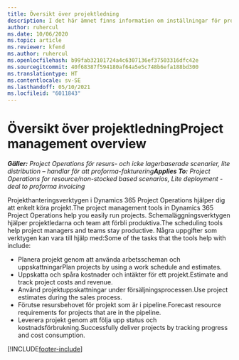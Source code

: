 ```yaml
---
title: Översikt över projektledning
description: I det här ämnet finns information om inställningar för projekthantering i Dynamics 365 Project Operations.
author: ruhercul
ms.date: 10/06/2020
ms.topic: article
ms.reviewer: kfend
ms.author: ruhercul
ms.openlocfilehash: b99fab32101724a4c6307136ef37503316dfc42e
ms.sourcegitcommit: 40f68387f594180af64a5e5c748b6efa188bd300
ms.translationtype: HT
ms.contentlocale: sv-SE
ms.lasthandoff: 05/10/2021
ms.locfileid: "6011843"
---
```

# <a name="project-management-overview"></a><span data-ttu-id="c857e-103">Översikt över projektledning</span><span class="sxs-lookup"><span data-stu-id="c857e-103">Project management overview</span></span>

<span data-ttu-id="c857e-104">_**Gäller:** Project Operations för resurs- och icke lagerbaserade scenarier, lite distribution – handlar för att proforma-fakturering_</span><span class="sxs-lookup"><span data-stu-id="c857e-104">_**Applies To:** Project Operations for resource/non-stocked based scenarios, Lite deployment - deal to proforma invoicing_</span></span>

<span data-ttu-id="c857e-105">Projekthanteringsverktygen i Dynamics 365 Project Operations hjälper dig att enkelt köra projekt.</span><span class="sxs-lookup"><span data-stu-id="c857e-105">The project management tools in Dynamics 365 Project Operations help you easily run projects.</span></span> <span data-ttu-id="c857e-106">Schemaläggningsverktygen hjälper projektledarna och team att förbli produktiva.</span><span class="sxs-lookup"><span data-stu-id="c857e-106">The scheduling tools help project managers and teams stay productive.</span></span> <span data-ttu-id="c857e-107">Några uppgifter som verktygen kan vara till hjälp med:</span><span class="sxs-lookup"><span data-stu-id="c857e-107">Some of the tasks that the tools help with include:</span></span>

- <span data-ttu-id="c857e-108">Planera projekt genom att använda arbetsscheman och uppskattningar</span><span class="sxs-lookup"><span data-stu-id="c857e-108">Plan projects by using a work schedule and estimates.</span></span>
- <span data-ttu-id="c857e-109">Uppskatta och spåra kostnader och intäkter för ett projekt.</span><span class="sxs-lookup"><span data-stu-id="c857e-109">Estimate and track project costs and revenue.</span></span>
- <span data-ttu-id="c857e-110">Använd projektuppskattningar under försäljningsprocessen.</span><span class="sxs-lookup"><span data-stu-id="c857e-110">Use project estimates during the sales process.</span></span>
- <span data-ttu-id="c857e-111">Förutse resursbehovet för projekt som är i pipeline.</span><span class="sxs-lookup"><span data-stu-id="c857e-111">Forecast resource requirements for projects that are in the pipeline.</span></span>
- <span data-ttu-id="c857e-112">Leverera projekt genom att följa upp status och kostnadsförbrukning.</span><span class="sxs-lookup"><span data-stu-id="c857e-112">Successfully deliver projects by tracking progress and cost consumption.</span></span>


[!INCLUDE[footer-include](../includes/footer-banner.md)]
